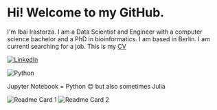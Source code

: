 <h1> Hi! Welcome to my GitHub.</h1>


I'm Ibai Irastorza. I am a Data Scientist and Engineer with a computer science bachelor and a PhD in bioinformatics. I am based in Berlin. I am currentl searching for a job. This is my [CV](https://batxes.github.io/cv/)

<p>
<a href="[https://www.linkedin.com/in/kamilakolpashnikova](https://www.linkedin.com/in/ibai-irastorza/)" target="_blank"><img alt="LinkedIn" src="https://img.shields.io/badge/linkedin-%230077B5.svg?&style=for-the-badge&logo=linkedin&logoColor=white" /></a> 
</p>

<p>  
    <img alt="Python" src="https://img.shields.io/badge/-Python-ffde57?style=flat-square&logo=Python&logoColor=white" /> 
</p>
Jupyter Notebook = Python 😊 but also sometimes Julia

![Readme Card 1](https://github-readme-stats-sigma-five.vercel.app/api/top-langs/?username=batxes&hide=Mathematica,html)
![Readme Card 2](https://github-readme-stats-sigma-five.vercel.app/api?username=batxes&show_icons=true&theme=transparent)
